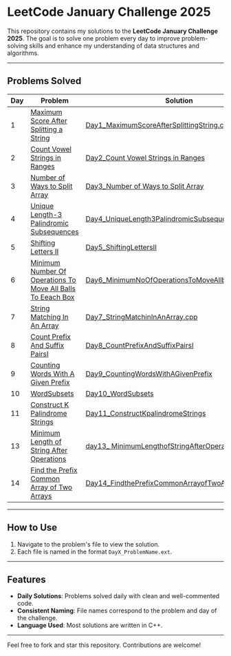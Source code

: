 # LeetCode January Challenge 2025

This repository contains my solutions to the **LeetCode January Challenge 2025**. The goal is to solve one problem every day to improve problem-solving skills and enhance my understanding of data structures and algorithms.

---

## Problems Solved
| Day | Problem                                              | Solution                                   |
|-----|----------------------------------------------------- |--------------------------------------------|
| 1   | [Maximum Score After Splitting a String](https://leetcode.com/problems/maximum-score-after-splitting-a-string/description/?envType=daily-question&envId=2025-01-01) | [Day1_MaximumScoreAfterSplittingString.cpp](./Day1_MaxScoreAfterSplittingAString.cpp) |
| 2   | [Count Vowel Strings in Ranges](https://leetcode.com/problems/count-vowel-strings-in-ranges/description/?envType=daily-question&envId=2025-01-02) | [Day2_Count Vowel Strings in Ranges](./Day2_CountVowelsStringInRanges.cpp)| 
| 3   | [Number of Ways to Split Array](https://leetcode.com/problems/number-of-ways-to-split-array/description/?envType=daily-question&envId=2025-01-03) | [Day3_Number of Ways to Split Array](./Day3_NoOfWaysToSplitArray.cpp)|
| 4   | [Unique Length-3 Palindromic Subsequences](https://leetcode.com/problems/unique-length-3-palindromic-subsequences/?envType=daily-question&envId=2025-01-04) | [Day4_UniqueLength3PalindromicSubsequences](./Day4_UniqueLength3PalindromicSubsequences.cpp)|
| 5   | [Shifting Letters II](https://leetcode.com/problems/shifting-letters-ii/description/?envType=daily-question&envId=2025-01-05) |[Day5_ShiftingLettersII](./Day5_ShiftingLettersII.cpp)|
| 6   | [Minimum Number Of Operations To Move All Balls To Eeach Box](https://leetcode.com/problems/minimum-number-of-operations-to-move-all-balls-to-each-box/?envType=daily-question&envId=2025-01-06) |[Day6_MinimumNoOfOperationsToMoveAllballsToEachBox](./Day6_MinimumNoOfOperationsToMoveAllballsToEachBox.cpp)|
| 7   | [String Matching In An Array](https://leetcode.com/problems/string-matching-in-an-array/?envType=daily-question&envId=2025-01-07) |[Day7_StringMatchinInAnArray.cpp](./Day7_StringMatchinInAnArray.cpp)|
| 8   | [Count Prefix And Suffix PairsI](https://leetcode.com/problems/counting-words-with-a-given-prefix/description/?envType=daily-question&envId=2025-01-09) |[Day8_CountPrefixAndSuffixPairsI](./Day7_StringMatchinInAnArray.cpp)
| 9   | [Counting Words With A Given Prefix](https://leetcode.com/problems/count-prefix-and-suffix-pairs-i/description/?envType=daily-question&envId=2025-01-08) | [Day9_CountingWordsWithAGivenPrefix](./Day9_CountingWordsWithAGivenPrefix.cpp)
| 10  | [WordSubsets](https://leetcode.com/problems/word-subsets/description/?envType=daily-question&envId=2025-01-10) | [Day10_WordSubsets](./Day10_WordSubsets.cpp)
| 11  | [Construct K Palindrome Strings](https://leetcode.com/problems/construct-k-palindrome-strings/?envType=daily-question&envId=2025-01-11) | [Day11_ConstructKpalindromeStrings](./Day11_ConstructKpalindromeStrings.cpp)
| 13  | [Minimum Length of String After Operations](https://leetcode.com/problems/minimum-length-of-string-after-operations/description/?envType=daily-question&envId=2025-01-13) | [day13_ MinimumLengthofStringAfterOperations](./day13_MinimumLengthofStringAfterOperations.cpp)
| 14  | [Find the Prefix Common Array of Two Arrays](https://leetcode.com/problems/find-the-prefix-common-array-of-two-arrays/description/?envType=daily-question&envId=2025-01-14) | [Day14_FindthePrefixCommonArrayofTwoArrays](./Day14FindthePrefixCommonArrayofTwoArrays.cpp_)
---

## How to Use
1. Navigate to the problem's file to view the solution.
2. Each file is named in the format `DayX_ProblemName.ext`.

---

## Features
- **Daily Solutions**: Problems solved daily with clean and well-commented code.
- **Consistent Naming**: File names correspond to the problem and day of the challenge.
- **Language Used**: Most solutions are written in C++.

---

Feel free to fork and star this repository. Contributions are welcome!

